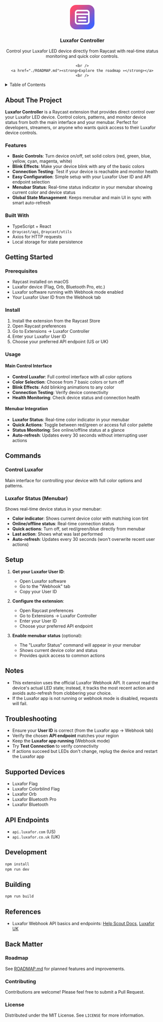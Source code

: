 <a name="readme-top"></a>

<div align="center">
    <img src="logo.png" alt="Logo" width="80" height="80" />
  <h3 align="center">Luxafor Controller</h3>
  <p align="center">
    Control your Luxafor LED device directly from Raycast with real-time status monitoring and quick color controls.

    <br />
    <a href="./ROADMAP.md"><strong>Explore the roadmap »</strong></a>
    <br />
  </p>
</div>

<details>
  <summary>Table of Contents</summary>

- [About The Project](#about-the-project)
  - [Features](#features)
  - [Built With](#built-with)
- [Getting Started](#getting-started)
  - [Prerequisites](#prerequisites)
  - [Install](#install)
  - [Usage](#usage)
- [Back Matter](#back-matter)
  - [Roadmap](#roadmap)
  - [Contributing](#contributing)
  - [License](#license)

</details>

## About The Project

**Luxafor Controller** is a Raycast extension that provides direct control over your Luxafor LED device. Control colors, patterns, and monitor device status from both the main interface and your menubar. Perfect for developers, streamers, or anyone who wants quick access to their Luxafor device controls.

### Features

- **Basic Controls**: Turn device on/off, set solid colors (red, green, blue, yellow, cyan, magenta, white)
- **Blink Effects**: Make your device blink with any of the basic colors
- **Connection Testing**: Test if your device is reachable and monitor health
- **Easy Configuration**: Simple setup with your Luxafor User ID and API endpoint selection
- **Menubar Status**: Real-time status indicator in your menubar showing current color and device status
- **Global State Management**: Keeps menubar and main UI in sync with smart auto-refresh

### Built With

- TypeScript + React
- `@raycast/api`, `@raycast/utils`
- Axios for HTTP requests
- Local storage for state persistence

## Getting Started

### Prerequisites

- Raycast installed on macOS
- Luxafor device (Flag, Orb, Bluetooth Pro, etc.)
- Luxafor software running with Webhook mode enabled
- Your Luxafor User ID from the Webhook tab

### Install

1. Install the extension from the Raycast Store
2. Open Raycast preferences
3. Go to Extensions → Luxafor Controller
4. Enter your Luxafor User ID
5. Choose your preferred API endpoint (US or UK)

### Usage

#### Main Control Interface
- **Control Luxafor**: Full control interface with all color options
- **Color Selection**: Choose from 7 basic colors or turn off
- **Blink Effects**: Add blinking animations to any color
- **Connection Testing**: Verify device connectivity
- **Health Monitoring**: Check device status and connection health

#### Menubar Integration
- **Luxafor Status**: Real-time color indicator in your menubar
- **Quick Actions**: Toggle between red/green or access full color palette
- **Status Monitoring**: See online/offline status at a glance
- **Auto-refresh**: Updates every 30 seconds without interrupting user actions

## Commands

### Control Luxafor
Main interface for controlling your device with full color options and patterns.

### Luxafor Status (Menubar)
Shows real-time device status in your menubar:
- **Color indicator**: Shows current device color with matching icon tint
- **Online/offline status**: Real-time connection status
- **Quick actions**: Turn off, set red/green/blue directly from menubar
- **Last action**: Shows what was last performed
- **Auto-refresh**: Updates every 30 seconds (won't overwrite recent user actions)

## Setup

1. **Get your Luxafor User ID**:
   - Open Luxafor software
   - Go to the "Webhook" tab
   - Copy your User ID

2. **Configure the extension**:
   - Open Raycast preferences
   - Go to Extensions → Luxafor Controller
   - Enter your User ID
   - Choose your preferred API endpoint

3. **Enable menubar status** (optional):
   - The "Luxafor Status" command will appear in your menubar
   - Shows current device color and status
   - Provides quick access to common actions

## Notes

- This extension uses the official Luxafor Webhook API. It cannot read the device's actual LED state; instead, it tracks the most recent action and avoids auto-refresh from clobbering your choice.
- If the Luxafor app is not running or webhook mode is disabled, requests will fail.

## Troubleshooting

- Ensure your **User ID** is correct (from the Luxafor app → Webhook tab)
- Verify the chosen **API endpoint** matches your region
- Keep the **Luxafor app running** (Webhook mode)
- Try **Test Connection** to verify connectivity
- If actions succeed but LEDs don't change, replug the device and restart the Luxafor app

## Supported Devices

- Luxafor Flag
- Luxafor Colorblind Flag  
- Luxafor Orb
- Luxafor Bluetooth Pro
- Luxafor Bluetooth

## API Endpoints

- `api.luxafor.com` (US)
- `api.luxafor.co.uk` (UK)

## Development

```bash
npm install
npm run dev
```

## Building

```bash
npm run build
```

## References

- Luxafor Webhook API basics and endpoints: [Help Scout Docs](https://luxafor.helpscoutdocs.com/article/25-webhook-api-basics-and-guidelines), [Luxafor UK](https://luxafor.co.uk/webhook-api/)

## Back Matter

### Roadmap

See [ROADMAP.md](./ROADMAP.md) for planned features and improvements.

### Contributing

Contributions are welcome! Please feel free to submit a Pull Request.

### License

Distributed under the MIT License. See `LICENSE` for more information.